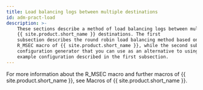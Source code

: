 ```yaml
---
title: Load balancing logs between multiple destinations
id: adm-pract-load
description: >-
    These sections describe a method of load balancing logs between multiple
    {{ site.product.short_name }} destinations. The first
    subsection describes the round robin load balancing method based on the
    R_MSEC macro of {{ site.product.short_name }}, while the second subsection describes a
    configuration generator that you can use as an alternative to using the
    example configuration described in the first subsection.
---
```


For more information about the R_MSEC macro and further macros of
{{ site.product.short_name }}, see Macros of {{ site.product.short_name }}.
